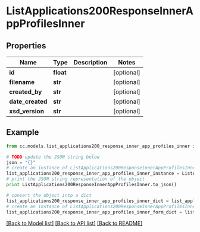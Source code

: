 # ListApplications200ResponseInnerAppProfilesInner


## Properties
Name | Type | Description | Notes
------------ | ------------- | ------------- | -------------
**id** | **float** |  | [optional] 
**filename** | **str** |  | [optional] 
**created_by** | **str** |  | [optional] 
**date_created** | **str** |  | [optional] 
**xsd_version** | **str** |  | [optional] 

## Example

```python
from cc.models.list_applications200_response_inner_app_profiles_inner import ListApplications200ResponseInnerAppProfilesInner

# TODO update the JSON string below
json = "{}"
# create an instance of ListApplications200ResponseInnerAppProfilesInner from a JSON string
list_applications200_response_inner_app_profiles_inner_instance = ListApplications200ResponseInnerAppProfilesInner.from_json(json)
# print the JSON string representation of the object
print ListApplications200ResponseInnerAppProfilesInner.to_json()

# convert the object into a dict
list_applications200_response_inner_app_profiles_inner_dict = list_applications200_response_inner_app_profiles_inner_instance.to_dict()
# create an instance of ListApplications200ResponseInnerAppProfilesInner from a dict
list_applications200_response_inner_app_profiles_inner_form_dict = list_applications200_response_inner_app_profiles_inner.from_dict(list_applications200_response_inner_app_profiles_inner_dict)
```
[[Back to Model list]](../README.md#documentation-for-models) [[Back to API list]](../README.md#documentation-for-api-endpoints) [[Back to README]](../README.md)


